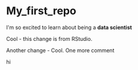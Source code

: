 # My_first_repo

I'm so excited to learn about being a **data scientist**

Cool - this change is from RStudio.

Another change - Cool. 
One more comment

hi
